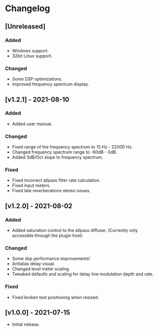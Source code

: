 # Changelog

## [Unreleased]
### Added
* Windows support.
* 32bit Linux support.

### Changed
* Some DSP optimizations.
* Improved frequency spectrum display.

## [v1.2.1] - 2021-08-10
### Added
* Added user manual.

### Changed
* Fixed range of the frequency spectrum to 15 Hz - 22000 Hz.
* Changed frequency spectrum range to -60dB - 0dB.
* Added 3dB/Oct slope to frequency spectrum.

### Fixed
* Fixed incorrect allpass filter rate calculation.
* Fixed input meters.
* Fixed late reverberations stereo issues.

## [v1.2.0] - 2021-08-02
### Added
* Added saturation control to the allpass diffuser. (Currently only accessible through the plugin host)

### Changed
* Some dsp performance improvements!
* Antialias delay visual.
* Changed level meter scaling.
* Tweaked defaults and scaling for delay line modulation depth and rate.

### Fixed
* Fixed broken text positioning when resized.

## [v1.0.0] - 2021-07-15
* Initial release.
